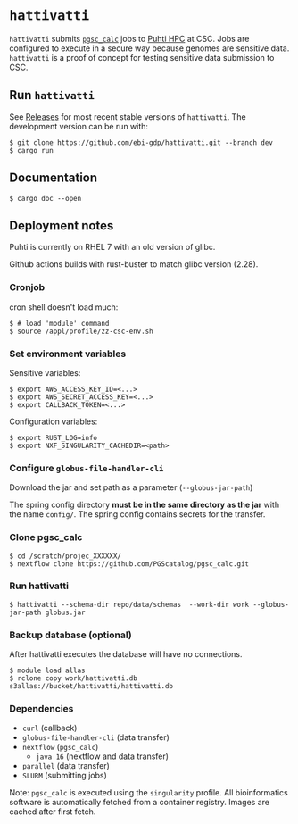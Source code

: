 # `hattivatti`

`hattivatti` submits [`pgsc_calc`](https://github.com/PGScatalog/pgsc_calc) jobs
to [Puhti HPC](https://docs.csc.fi/computing/systems-puhti/) at CSC. Jobs are
configured to execute in a secure way because genomes are sensitive
data. `hattivatti` is a proof of concept for testing sensitive data submission
to CSC.

## Run `hattivatti`

See [Releases](https://github.com/ebi-gdp/hattivatti/releases) for most recent
stable versions of `hattivatti`. The development version can be run with:

```
$ git clone https://github.com/ebi-gdp/hattivatti.git --branch dev
$ cargo run
```

## Documentation

```
$ cargo doc --open
```

## Deployment notes

Puhti is currently on RHEL 7 with an old version of glibc.

Github actions builds with rust-buster to match glibc version (2.28).

### Cronjob

cron shell doesn't load much:

```
$ # load 'module' command
$ source /appl/profile/zz-csc-env.sh
```

### Set environment variables

Sensitive variables:

```
$ export AWS_ACCESS_KEY_ID=<...>
$ export AWS_SECRET_ACCESS_KEY=<...>
$ export CALLBACK_TOKEN=<...>
```

Configuration variables:

```
$ export RUST_LOG=info
$ export NXF_SINGULARITY_CACHEDIR=<path>
```

### Configure `globus-file-handler-cli`

Download the jar and set path as a parameter (`--globus-jar-path`)

The spring config directory **must be in the same directory as the jar** with the name `config/`. The spring config contains secrets for the transfer.

### Clone pgsc_calc

```
$ cd /scratch/projec_XXXXXX/
$ nextflow clone https://github.com/PGScatalog/pgsc_calc.git
```

### Run hattivatti

```
$ hattivatti --schema-dir repo/data/schemas  --work-dir work --globus-jar-path globus.jar
```

### Backup database (optional)

After hattivatti executes the database will have no connections.

```
$ module load allas
$ rclone copy work/hattivatti.db s3allas://bucket/hattivatti/hattivatti.db
```

### Dependencies

* `curl` (callback)
* `globus-file-handler-cli` (data transfer)
* `nextflow` (`pgsc_calc`)
  * `java 16` (nextflow and data transfer)
* `parallel` (data transfer)
* `SLURM` (submitting jobs)

Note: `pgsc_calc` is executed using the `singularity` profile. All bioinformatics software is automatically fetched from a container registry. Images are cached after first fetch.
